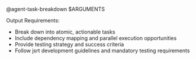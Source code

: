 @agent-task-breakdown $ARGUMENTS

Output Requirements:
- Break down into atomic, actionable tasks
- Include dependency mapping and parallel execution opportunities
- Provide testing strategy and success criteria
- Follow jsrt development guidelines and mandatory testing requirements
